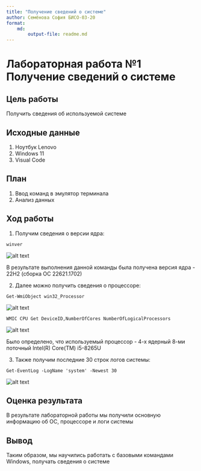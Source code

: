 ```yaml
---
title: "Получение сведений о системе"
author: Семёнова София БИСО-03-20
format: 
    md:
        output-file: readme.md
---
```


# Лабораторная работа №1 Получение сведений о системе

## Цель работы

Получить сведения об используемой системе

## Исходные данные

1.  Ноутбук Lenovo
2.  Windows 11
3.  Visual Code

## План

1.  Ввод команд в эмулятор терминала
2.  Анализ данных

## Ход работы

1.  Получим сведения о версии ядра:

```
winver
```

![alt text](Screenshot1.png)


В результате выполнения данной команды была получена версия ядра - 22Н2 (сборка ОС 22621.1702)

2.  Далее можно получить сведения о процессоре:

```
Get-WmiObject win32_Processor
```

![alt text](Screenshot2.png)

```
WMIC CPU Get DeviceID,NumberOfCores NumberOfLogicalProcessors
```

![alt text](Screenshot3.png)

Было определено, что используемый процессор - 4-х ядерный 8-ми поточный Intel(R) Core(TM) i5-8265U

3.  Также получим последние 30 строк логов системы:

```
Get-EventLog -LogName 'system' -Newest 30
```

![alt text](Screenshot4.png)

## Оценка результата

В результате лабораторной работы мы получили основную информацию об ОС, процессоре и логи системы

## Вывод

Таким образом, мы научились работать с базовыми командами Windows, получать сведения о системе